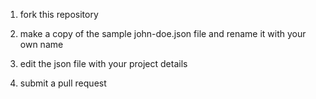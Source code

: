 1. fork this repository

2. make a copy of the sample john-doe.json file and rename it with your own name

3. edit the json file with your project details

4. submit a pull request
